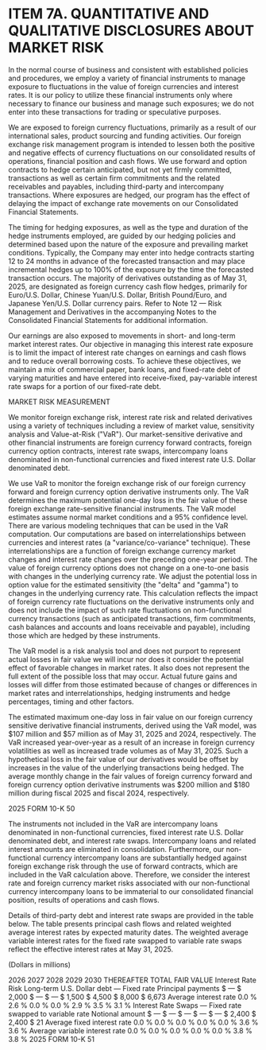# ITEM 7A. QUANTITATIVE AND QUALITATIVE DISCLOSURES ABOUT MARKET RISK

In the normal course of business and consistent with established policies and procedures, we employ a variety of financial instruments to manage exposure to fluctuations in the value of foreign currencies and interest rates. It is our policy to utilize these financial instruments only where necessary to finance our business and manage such exposures; we do not enter into these transactions for trading or speculative purposes. 

We are exposed to foreign currency fluctuations, primarily as a result of our international sales, product sourcing and funding activities. Our foreign exchange risk management program is intended to lessen both the positive and negative effects of currency fluctuations on our consolidated results of operations, financial position and cash flows. We use forward and option contracts to hedge certain anticipated, but not yet firmly committed, transactions as well as certain firm commitments and the related receivables and payables, including third-party and intercompany transactions. Where exposures are hedged, our program has the effect of delaying the impact of exchange rate movements on our Consolidated Financial Statements. 

The timing for hedging exposures, as well as the type and duration of the hedge instruments employed, are guided by our hedging policies and determined based upon the nature of the exposure and prevailing market conditions. Typically, the Company may enter into hedge contracts starting 12 to 24 months in advance of the forecasted transaction and may place incremental hedges up to 100% of the exposure by the time the forecasted transaction occurs. The majority of derivatives outstanding as of May 31, 2025, are designated as foreign currency cash flow hedges, primarily for Euro/U.S. Dollar, Chinese Yuan/U.S. Dollar, British Pound/Euro, and Japanese Yen/U.S. Dollar currency pairs. Refer to Note 12 — Risk Management and Derivatives in the accompanying Notes to the Consolidated Financial Statements for additional information. 

Our earnings are also exposed to movements in short- and long-term market interest rates. Our objective in managing this interest rate exposure is to limit the impact of interest rate changes on earnings and cash flows and to reduce overall borrowing costs. To achieve these objectives, we maintain a mix of commercial paper, bank loans, and fixed-rate debt of varying maturities and have entered into receive-fixed, pay-variable interest rate swaps for a portion of our fixed-rate debt. 

MARKET RISK MEASUREMENT 

We monitor foreign exchange risk, interest rate risk and related derivatives using a variety of techniques including a review of market value, sensitivity analysis and Value-at-Risk ("VaR"). Our market-sensitive derivative and other financial instruments are foreign currency forward contracts, foreign currency option contracts, interest rate swaps, intercompany loans denominated in non-functional currencies and fixed interest rate U.S. Dollar denominated debt. 

We use VaR to monitor the foreign exchange risk of our foreign currency forward and foreign currency option derivative instruments only. The VaR determines the maximum potential one-day loss in the fair value of these foreign exchange rate-sensitive financial instruments. The VaR model estimates assume normal market conditions and a 95% confidence level. There are various modeling techniques that can be used in the VaR computation. Our computations are based on interrelationships between currencies and interest rates (a "variance/co-variance" technique). These interrelationships are a function of foreign exchange currency market changes and interest rate changes over the preceding one-year period. The value of foreign currency options does not change on a one-to-one basis with changes in the underlying currency rate. We adjust the potential loss in option value for the estimated sensitivity (the "delta" and "gamma") to changes in the underlying currency rate. This calculation reflects the impact of foreign currency rate fluctuations on the derivative instruments only and does not include the impact of such rate fluctuations on non-functional currency transactions (such as anticipated transactions, firm commitments, cash balances and accounts and loans receivable and payable), including those which are hedged by these instruments. 

The VaR model is a risk analysis tool and does not purport to represent actual losses in fair value we will incur nor does it consider the potential effect of favorable changes in market rates. It also does not represent the full extent of the possible loss that may occur. Actual future gains and losses will differ from those estimated because of changes or differences in market rates and interrelationships, hedging instruments and hedge percentages, timing and other factors. 

The estimated maximum one-day loss in fair value on our foreign currency sensitive derivative financial instruments, derived using the VaR model, was $107 million and $57 million as of May 31, 2025 and 2024, respectively. The VaR increased year-over-year as a result of an increase in foreign currency volatilities as well as increased trade volumes as of May 31, 2025. Such a hypothetical loss in the fair value of our derivatives would be offset by increases in the value of the underlying transactions being hedged. The average monthly change in the fair values of foreign currency forward and foreign currency option derivative instruments was $200 million and $180 million during fiscal 2025 and fiscal 2024, respectively. 

2025 FORM 10-K 50 

The instruments not included in the VaR are intercompany loans denominated in non-functional currencies, fixed interest rate U.S. Dollar denominated debt, and interest rate swaps. Intercompany loans and related interest amounts are eliminated in consolidation. Furthermore, our non-functional currency intercompany loans are substantially hedged against foreign exchange risk through the use of forward contracts, which are included in the VaR calculation above. Therefore, we consider the interest rate and foreign currency market risks associated with our non-functional currency intercompany loans to be immaterial to our consolidated financial position, results of operations and cash flows. 

Details of third-party debt and interest rate swaps are provided in the table below. The table presents principal cash flows and related weighted average interest rates by expected maturity dates. The weighted average variable interest rates for the fixed rate swapped to variable rate swaps reflect the effective interest rates at May 31, 2025. 

(Dollars in millions) 

2026 2027 2028 2029 2030 THEREAFTER TOTAL FAIR VALUE Interest Rate Risk Long-term U.S. Dollar debt — Fixed rate Principal payments $ — $ 2,000 $ — $ — $ 1,500 $ 4,500 $ 8,000 $ 6,673 Average interest rate 0.0 % 2.6 % 0.0 % 0.0 % 2.9 % 3.5 % 3.1 % Interest Rate Swaps — Fixed rate swapped to variable rate Notional amount $ — $ — $ — $ — $ — $ 2,400 $ 2,400 $ 21 Average fixed interest rate 0.0 % 0.0 % 0.0 % 0.0 % 0.0 % 3.6 % 3.6 % Average variable interest rate 0.0 % 0.0 % 0.0 % 0.0 % 0.0 % 3.8 % 3.8 % 
2025 FORM 10-K 51

